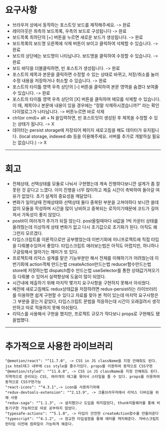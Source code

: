 # 요구사항
* 브라우저 상에서 동작하는 포스트잇 보드를 제작해주세요. -> 완료
* 레이아웃은 좌측의 보드목록, 우측의 보드로 구성됩니다 -> 완료
* 보드목록 최하단의 [+] 버튼을 누르면 새로운 보드가 생성됩니다. -> 완료
* 보드목록의 보드명 오른쪽에 삭제 버튼이 보이고 클릭하여 삭제할 수 있습니다. -> 완료
* 보드의 상단에는 보드명이 나타납니다. 보드명을 클릭하여 수정할 수 있습니다. -> 완료
* 보드 바닥을 더블클릭하면, 빈 포스트가 생성됩니다. -> 완료
* 포스트의 제목과 본문을 클릭하면 수정할 수 있는 상태로 바뀌고, 저장/취소를 눌러 수정 내용을 저장하거나 취소할 수 있습니다. -> 완료
* 포스트의 타이틀 영역 우측 상단의 [–] 버튼을 클릭하여 본문 영역을 숨겼다 보여줄 수 있습니다. -> 완료
* 포스트의 타이틀 영역 우측 상단의 [X] 버튼을 클릭하여 메모를 삭제할 수 있습니다. 이 때, 제목이나 본문에 내용이 있을 경우에는 “정말 삭제하시겠습니까?” 라는 확인 다이얼로그가 나타납니다. -> 버튼누르면 바로 삭제
* ctrl(or cmd)+ alt + N 을입력하면, 빈 포스트잇이 생성된 후 제목을 수정할 수 있는 상태가 됩니다. -> X
* 데이터는 persist storage에 저장되어 페이지 새로고침을 해도 데이터가 유지됩니다. (local storage, indexed db 등을 이용해주세요. 서버를 추가로 개발하실 필요는 없습니다.) -> X
---
# 회고
* 전체상태, 선택상태를 모듈로 나눠서 구현했는데 계속 진행하다보니깐 설계가 좀 잘못된 것 같다고 느꼈다. 이미 진행을 너무 많이하고 제출 시간이 촉박하여 돌아갈 여유가 없었다. 초기 설계의 중요성을 깨달았다. 
* 변화가 일어날때 전체상태와 선택상태 둘다 중복된 부분을 고쳐야하다 보니깐 쓸데없이 모듈을 작성하며 시간을 많이 낭비하고 중복되는 로직이기때문에 코드가 길어져서 가독성이 좋지 않았다.
* postit이 여러개가 추가가 되질 않는다. post올릴때마다 id값을 1씩 카운터 상태를 올려줬는데 이상하게 상태 변화가 없고 다시 초기값으로 초기화가 된다. 아직도 왜그런지 모르겠다.
* 타입스크립트를 이론적으로만 공부했었는데 이번기회에 미니프로젝트에 직접 타입을 다뤄볼수있어서 좋았다. 타입스크립트 에러보는법은 아직도 어렵지만, 하나하나 구글링해서 알아가는 재미가 또 있다.
* 프로젝트때 리덕스 설계를 맡은 기능부분만 해서 전체를 이해하기가 어려웠는데 이번기회에 action객체 만드는법 createAction만드는법 reducer함수만드는법 store에 저장하는법 dispatch함수 만드는법 useSelector를 통한 상태값가져오기 등 다뤄볼 수 있어서 실력향상에 도움이 많이 되었다.
* 시간내에 제출하기 위해 마지막 몇가지 요구사항을 구현하지 못해서 아쉬웠다.
* 예전에 새로고침해도 redux상태값을 저장하려면 redux-persist라는 라이브러리를 이용하면 쉽게 구현할 수 있다고 자료를 찾아 본 적이 있는데 마지막 요구사항은 그 부분을 묻는거 같았다, 타입스크립트 문법을 적응하는데 시간이 오래걸려서 생각만하고 따로 적용하지 못해 아쉬웠다. 
* 리덕스를 사용해서 구현을 했지만, 프로젝트 규모가 작다보니 props로 구현해도 됐을법했다. 
---
# 추가적으로 사용한 라이브러리
    "@emotion/react": "^11.7.0", -> CSS in JS className을 지정 안해줘도 된다. jsx html태그 내부에 css style을 줄수가있다. props를 이용하여 동적으로 CSS구현
    "@emotion/styled": "^11.6.0", -> CSS in JS className을 지정 안해줘도 된다. 지역적으로 관리되는 CSS, 여러개의 태그를 묶어서 스타일을 줄 수 있다. props를 이용하여 동적으로 CSS구현가능
    "react-icons": "^4.3.1",-> icon을 사용하기위해 
    "redux-devtools-extension": "^2.13.9", -> 크롬브라우저에서 리덕스 디버깅을 위해 사용
    "redux-saga": "^1.1.3", -> 설치했으나 도입을 하지않았다, thunk미들웨어를 통해 비동기구현 가능하므로 따로 공부하지 않았다.
    "typesafe-actions": "^5.1.0", -> 타입이 안전한 createAction함수를 만들어준다
    "typescript": "^4.1.2", -> 정교한 타입설정을 통해 에러를 캐치해준다. 자바스크립트 런타임 이전에 컴파일이 가능하게 해준다. 
